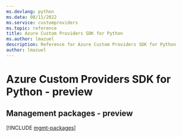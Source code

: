 ```yaml
---
ms.devlang: python
ms.data: 08/11/2022
ms.service: customproviders
ms.topic: reference
title: Azure Custom Providers SDK for Python
ms.author: lmazuel
description: Reference for Azure Custom Providers SDK for Python
author: lmazuel
---
```

# Azure Custom Providers SDK for Python - preview

## Management packages - preview
[!INCLUDE [mgmt-packages](custom-providers-mgmt-index.md)]